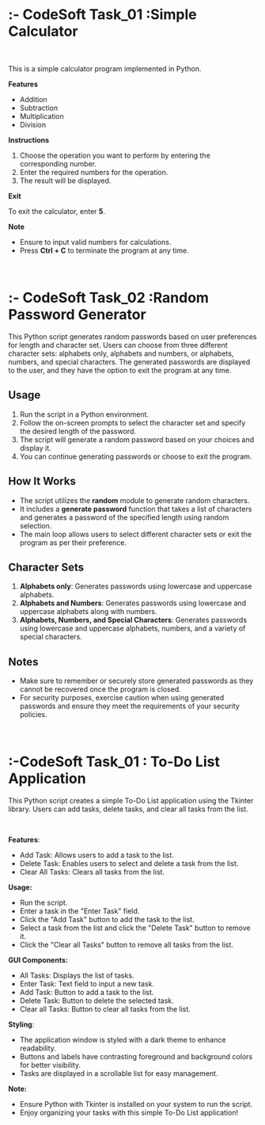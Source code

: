 <h1>:- CodeSoft Task_01 :Simple Calculator</h1>
<p>&nbsp;</p>
<p>This is a simple calculator program implemented in Python.</p>
<p><strong>Features</strong></p>
<ul>
<li>Addition</li>
<li>Subtraction</li>
<li>Multiplication</li>
<li>Division</li>
</ul>
<p><strong>Instructions</strong></p>
<ol>
<li>Choose the operation you want to perform by entering the corresponding number.</li>
<li>Enter the required numbers for the operation.</li>
<li>The result will be displayed.</li>
</ol>
<p><strong>Exit</strong></p>
<p>To exit the calculator, enter <strong>5</strong>.</p>
<p><strong>Note</strong></p>
<ul>
<li>Ensure to input valid numbers for calculations.</li>
<li>Press <strong>Ctrl + C</strong> to terminate the program at any time.</li>
</ul>
<p>&nbsp;</p>
<h1>:- CodeSoft Task_02 :Random Password Generator</h1>
<p>This Python script generates random passwords based on user preferences for length and character set. Users can choose from three different character sets: alphabets only, alphabets and numbers, or alphabets, numbers, and special characters. The generated passwords are displayed to the user, and they have the option to exit the program at any time.</p>
<h2><strong>Usage</strong></h2>
<ol>
<li>Run the script in a Python environment.</li>
<li>Follow the on-screen prompts to select the character set and specify the desired length of the password.</li>
<li>The script will generate a random password based on your choices and display it.</li>
<li>You can continue generating passwords or choose to exit the program.</li>
</ol>
<h2><strong>How It Works</strong></h2>
<ul>
<li>The script utilizes the <strong>random</strong> module to generate random characters.</li>
<li>It includes a <strong>generate password</strong> function that takes a list of characters and generates a password of the specified length using random selection.</li>
<li>The main loop allows users to select different character sets or exit the program as per their preference.</li>
</ul>
<h2><strong>Character Sets</strong></h2>
<ol>
<li><strong>Alphabets only</strong>: Generates passwords using lowercase and uppercase alphabets.</li>
<li><strong>Alphabets and Numbers</strong>: Generates passwords using lowercase and uppercase alphabets along with numbers.</li>
<li><strong>Alphabets, Numbers, and Special Characters</strong>: Generates passwords using lowercase and uppercase alphabets, numbers, and a variety of special characters.</li>
</ol>
<h2><strong>Notes</strong></h2>
<ul>
<li>Make sure to remember or securely store generated passwords as they cannot be recovered once the program is closed.</li>
<li>For security purposes, exercise caution when using generated passwords and ensure they meet the requirements of your security policies.</li>
</ul>
<p>&nbsp;</p>
<h1>:-CodeSoft Task_01 :&nbsp;To-Do List Application</h1>
<p>This Python script creates a simple To-Do List application using the Tkinter library. Users can add tasks, delete tasks, and clear all tasks from the list.</p>
<p>&nbsp;</p>
<p><strong>Features</strong>:</p>
<ul>
<li>Add Task: Allows users to add a task to the list.</li>
<li>Delete Task: Enables users to select and delete a task from the list.</li>
<li>Clear All Tasks: Clears all tasks from the list.</li>
</ul>
<p><strong>Usage:</strong></p>
<ul>
<li>Run the script.</li>
<li>Enter a task in the "Enter Task" field.</li>
<li>Click the "Add Task" button to add the task to the list.</li>
<li>Select a task from the list and click the "Delete Task" button to remove it.</li>
<li>Click the "Clear all Tasks" button to remove all tasks from the list.</li>
</ul>
<p><strong>GUI Components:</strong></p>
<ul>
<li>All Tasks: Displays the list of tasks.</li>
<li>Enter Task: Text field to input a new task.</li>
<li>Add Task: Button to add a task to the list.</li>
<li>Delete Task: Button to delete the selected task.</li>
<li>Clear all Tasks: Button to clear all tasks from the list.</li>
</ul>
<p><strong>Styling</strong>:</p>
<ul>
<li>The application window is styled with a dark theme to enhance readability.</li>
<li>Buttons and labels have contrasting foreground and background colors for better visibility.</li>
<li>Tasks are displayed in a scrollable list for easy management.</li>
</ul>
<p><strong>Note:</strong></p>
<ul>
<li>Ensure Python with Tkinter is installed on your system to run the script.</li>
<li>Enjoy organizing your tasks with this simple To-Do List application!</li>
</ul>
<p>&nbsp;</p>
